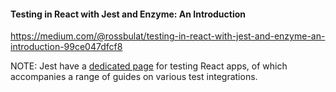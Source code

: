 #### Testing in React with Jest and Enzyme: An Introduction

https://medium.com/@rossbulat/testing-in-react-with-jest-and-enzyme-an-introduction-99ce047dfcf8

NOTE: Jest have a [dedicated page](https://jestjs.io/docs/en/tutorial-react) for testing React apps, of which accompanies a range of guides on various test integrations.